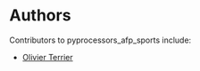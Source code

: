 # Authors

Contributors to pyprocessors_afp_sports include:

+ [Olivier Terrier](mailto:olivier.terrier@kairntech.com)

